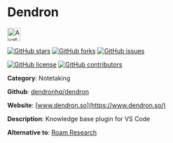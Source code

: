 
# Dendron 

<a href="https://www.dendron.so/"><img src="https://icons.duckduckgo.com/ip3/www.dendron.so.ico" alt="Avatar" width="30" height="30" /></a>

[![GitHub stars](https://img.shields.io/github/stars/dendronhq/dendron.svg?style=social&label=Star&maxAge=2592000)](https://GitHub.com/dendronhq/dendron/stargazers/) [![GitHub forks](https://img.shields.io/github/forks/dendronhq/dendron.svg?style=social&label=Fork&maxAge=2592000)](https://GitHub.com/dendronhq/dendron/network/) [![GitHub issues](https://img.shields.io/github/issues/dendronhq/dendron.svg)](https://GitHub.com/Ndendronhq/dendron/issues/)

[![GitHub license](https://img.shields.io/github/license/dendronhq/dendron.svg)](https://github.com/dendronhq/dendron/blob/master/LICENSE) [![GitHub contributors](https://img.shields.io/github/contributors/dendronhq/dendron.svg)](https://GitHub.com/dendronhq/dendron/graphs/contributors/) 

**Category**: Notetaking

**Github**: [dendronhq/dendron](https://github.com/dendronhq/dendron)

**Website**: [www.dendron.so](https://www.dendron.so/)

**Description**:
Knowledge base plugin for VS Code

**Alternative to**: [Roam Research](https://roamresearch.com/)
